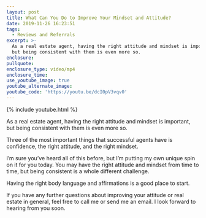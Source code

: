 ```yaml
---
layout: post
title: What Can You Do to Improve Your Mindset and Attitude?
date: 2019-11-26 16:23:51
tags:
  - Reviews and Referrals
excerpt: >-
  As a real estate agent, having the right attitude and mindset is important,
  but being consistent with them is even more so.
enclosure:
pullquote:
enclosure_type: video/mp4
enclosure_time:
use_youtube_image: true
youtube_alternate_image:
youtube_code: 'https://youtu.be/dcI0pV3vqv0'
---
```


{% include youtube.html %}

As a real estate agent, having the right attitude and mindset is important, but being consistent with them is even more so.

Three of the most important things that successful agents have is confidence, the right attitude, and the right mindset.

I’m sure you’ve heard all of this before, but I’m putting my own unique spin on it for you today. You may have the right attitude and mindset from time to time, but being consistent is a whole different challenge.

Having the right body language and affirmations is a good place to start.

If you have any further questions about improving your attitude or real estate in general, feel free to call me or send me an email. I look forward to hearing from you soon.